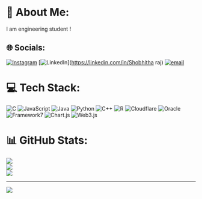 # 💫 About Me:
I am engineering student !


## 🌐 Socials:
[![Instagram](https://img.shields.io/badge/Instagram-%23E4405F.svg?logo=Instagram&logoColor=white)](https://instagram.com/_.shxbhxtha._07) [![LinkedIn](https://img.shields.io/badge/LinkedIn-%230077B5.svg?logo=linkedin&logoColor=white)](https://linkedin.com/in/Shobhitha raj) [![email](https://img.shields.io/badge/Email-D14836?logo=gmail&logoColor=white)](mailto:shobhitharaj07@gmail.com) 

# 💻 Tech Stack:
![C](https://img.shields.io/badge/c-%2300599C.svg?style=flat&logo=c&logoColor=white) ![JavaScript](https://img.shields.io/badge/javascript-%23323330.svg?style=flat&logo=javascript&logoColor=%23F7DF1E) ![Java](https://img.shields.io/badge/java-%23ED8B00.svg?style=flat&logo=openjdk&logoColor=white) ![Python](https://img.shields.io/badge/python-3670A0?style=flat&logo=python&logoColor=ffdd54) ![C++](https://img.shields.io/badge/c++-%2300599C.svg?style=flat&logo=c%2B%2B&logoColor=white) ![R](https://img.shields.io/badge/r-%23276DC3.svg?style=flat&logo=r&logoColor=white) ![Cloudflare](https://img.shields.io/badge/Cloudflare-F38020?style=flat&logo=Cloudflare&logoColor=white) ![Oracle](https://img.shields.io/badge/Oracle-F80000?style=flat&logo=oracle&logoColor=white) ![Framework7](https://img.shields.io/badge/framework7-%23EE350F.svg?style=flat&logo=framework7&logoColor=white) ![Chart.js](https://img.shields.io/badge/chart.js-F5788D.svg?style=flat&logo=chart.js&logoColor=white) ![Web3.js](https://img.shields.io/badge/web3.js-F16822?style=flat&logo=web3.js&logoColor=white)
# 📊 GitHub Stats:
![](https://github-readme-stats.vercel.app/api?username=shobhitharaj&theme=vue-dark&hide_border=false&include_all_commits=true&count_private=true)<br/>
![](https://nirzak-streak-stats.vercel.app/?user=shobhitharaj&theme=vue-dark&hide_border=false)<br/>
![](https://github-readme-stats.vercel.app/api/top-langs/?username=shobhitharaj&theme=vue-dark&hide_border=false&include_all_commits=true&count_private=true&layout=compact)

---
[![](https://visitcount.itsvg.in/api?id=shobhitharaj&icon=0&color=1)](https://visitcount.itsvg.in)

<!-- Proudly created with GPRM ( https://gprm.itsvg.in ) -->
